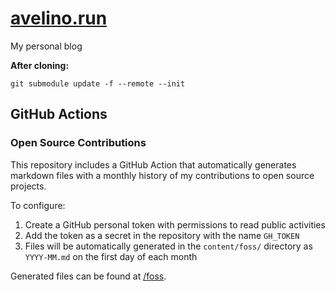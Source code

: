 # [avelino.run](https://avelino.run)

My personal blog

**After cloning:**

```shell
git submodule update -f --remote --init
```

## GitHub Actions

### Open Source Contributions

This repository includes a GitHub Action that automatically generates markdown files with a monthly history of my contributions to open source projects.

To configure:

1. Create a GitHub personal token with permissions to read public activities
2. Add the token as a secret in the repository with the name `GH_TOKEN`
3. Files will be automatically generated in the `content/foss/` directory as `YYYY-MM.md` on the first day of each month

Generated files can be found at [/foss](/content/foss).
